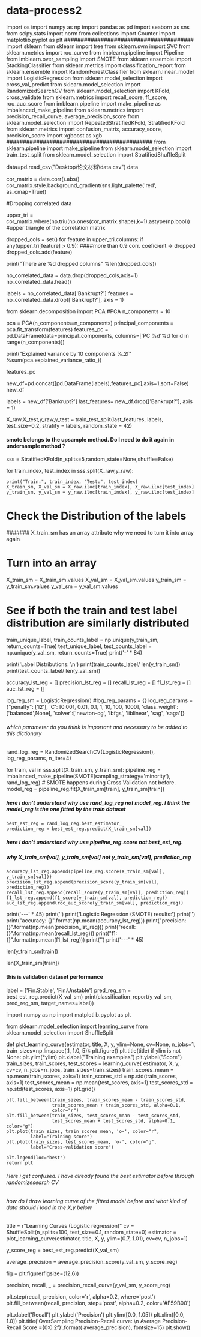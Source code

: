 # data-process2

import os
import numpy as np
import pandas as pd
import seaborn as sns
from scipy.stats import norm
from collections import Counter
import matplotlib.pyplot as plt
#######################################
import sklearn
from sklearn import tree
from sklearn.svm import SVC
from sklearn.metrics import roc_curve
from imblearn.pipeline import Pipeline
from imblearn.over_sampling import SMOTE
from sklearn.ensemble import StackingClassifier
from sklearn.metrics import classification_report
from sklearn.ensemble import RandomForestClassifier
from sklearn.linear_model import LogisticRegression
from sklearn.model_selection import cross_val_predict
from sklearn.model_selection import RandomizedSearchCV
from sklearn.model_selection import KFold, cross_validate
from sklearn.metrics import recall_score, f1_score, roc_auc_score
from imblearn.pipeline import make_pipeline as imbalanced_make_pipeline
from sklearn.metrics import precision_recall_curve, average_precision_score
from sklearn.model_selection import RepeatedStratifiedKFold, StratifiedKFold
from sklearn.metrics import confusion_matrix, accuracy_score, precision_score
import xgboost as xgb
############################################
from sklearn.pipeline import make_pipeline
from sklearn.model_selection import train_test_split
from sklearn.model_selection import StratifiedShuffleSplit

data=pd.read_csv("Desktop\论文材料\data.csv")
data

cor_matrix = data.corr().abs()
cor_matrix.style.background_gradient(sns.light_palette('red', as_cmap=True))

#Dropping correlated data

upper_tri = cor_matrix.where(np.triu(np.ones(cor_matrix.shape),k=1).astype(np.bool))
#upper triangle of the correlation matrix

dropped_cols = set()
for feature in upper_tri.columns:
    if any(upper_tri[feature] > 0.9): 
####more than 0.9 corr. coeficient -> dropped
        dropped_cols.add(feature)

print("There are %d dropped columns" %len(dropped_cols))

no_correlated_data = data.drop(dropped_cols,axis=1)
no_correlated_data.head()



labels = no_correlated_data['Bankrupt?']
features = no_correlated_data.drop(['Bankrupt?'], axis = 1)

from sklearn.decomposition import PCA
#PCA
n_components = 10

pca = PCA(n_components=n_components)
principal_components = pca.fit_transform(features)
features_pc = pd.DataFrame(data=principal_components, columns=['PC %d'%d for d in range(n_components)])

print("Explained variance by 10 components %.2f" %sum(pca.explained_variance_ratio_))





features_pc

new_df=pd.concat([pd.DataFrame(labels),features_pc],axis=1,sort=False)
new_df


labels = new_df['Bankrupt?']
last_features= new_df.drop(['Bankrupt?'], axis = 1)


X_raw,X_test,y_raw,y_test  = train_test_split(last_features,
                                              labels,
                                              test_size=0.2,
                                              stratify = labels,
                                              random_state = 42)

#### smote belongs to the upsample method. Do I need to do it again in undersample method ?

sss = StratifiedKFold(n_splits=5,random_state=None,shuffle=False)

for train_index, test_index in sss.split(X_raw,y_raw):
    
    print("Train:", train_index, "Test:", test_index)
    X_train_sm, X_val_sm = X_raw.iloc[train_index], X_raw.iloc[test_index]
    y_train_sm, y_val_sm = y_raw.iloc[train_index], y_raw.iloc[test_index]

# Check the Distribution of the labels

####### X_train_sm has an array attribute why we need to turn it into array again
# Turn into an array
X_train_sm = X_train_sm.values
X_val_sm = X_val_sm.values
y_train_sm = y_train_sm.values
y_val_sm = y_val_sm.values
# See if both the train and test label distribution are similarly distributed
train_unique_label, train_counts_label = np.unique(y_train_sm, return_counts=True)
test_unique_label, test_counts_label = np.unique(y_val_sm, return_counts=True)
print('-' * 84)

print('Label Distributions: \n')
print(train_counts_label/ len(y_train_sm))
print(test_counts_label/ len(y_val_sm))

accuracy_lst_reg = []
precision_lst_reg = []
recall_lst_reg = []
f1_lst_reg = []
auc_lst_reg = []

log_reg_sm = LogisticRegression()
#log_reg_params = {}
log_reg_params = {"penalty": ['l2'],
                  'C': [0.001, 0.01, 0.1, 1, 10, 100, 1000],
                  'class_weight': ['balanced',None],
                  'solver':['newton-cg', 'lbfgs', 'liblinear', 'sag', 'saga']}
###### which parameter do you think is important and necessary to be added to this dictionary
rand_log_reg = RandomizedSearchCV(LogisticRegression(), log_reg_params, n_iter=4)


for train, val in sss.split(X_train_sm, y_train_sm):
    pipeline_reg = imbalanced_make_pipeline(SMOTE(sampling_strategy='minority'), rand_log_reg) 
    # SMOTE happens during Cross Validation not before.
    model_reg = pipeline_reg.fit(X_train_sm[train], y_train_sm[train])
##### here i don't understand why use rand_log_reg not model_reg. I think the model_reg is the one fitted by the train dataset
    best_est_reg = rand_log_reg.best_estimator_
    prediction_reg = best_est_reg.predict(X_train_sm[val])
##### here i don't understand why use pipeline_reg.score not best_est_reg.
##### why X_train_sm[val], y_train_sm[val] not y_train_sm[val], prediction_reg
    accuracy_lst_reg.append(pipeline_reg.score(X_train_sm[val], y_train_sm[val]))
    precision_lst_reg.append(precision_score(y_train_sm[val], prediction_reg))
    recall_lst_reg.append(recall_score(y_train_sm[val], prediction_reg))
    f1_lst_reg.append(f1_score(y_train_sm[val], prediction_reg))
    auc_lst_reg.append(roc_auc_score(y_train_sm[val], prediction_reg))
print('---' * 45)
print('')
print('Logistic Regression (SMOTE) results:')
print('')
print("accuracy: {}".format(np.mean(accuracy_lst_reg)))
print("precision: {}".format(np.mean(precision_lst_reg)))
print("recall: {}".format(np.mean(recall_lst_reg)))
print("f1: {}".format(np.mean(f1_lst_reg)))
print('')
print('---' * 45)

len(y_train_sm[train])

len(X_train_sm[train])

#### this is validation dataset performance
label = ['Fin.Stable', 'Fin.Unstable']
pred_reg_sm = best_est_reg.predict(X_val_sm)
print(classification_report(y_val_sm, pred_reg_sm, target_names=label))

import numpy as np
import matplotlib.pyplot as plt


from sklearn.model_selection import learning_curve
from sklearn.model_selection import ShuffleSplit
 
 
def plot_learning_curve(estimator, title, X, y, ylim=None, cv=None,
                        n_jobs=1, train_sizes=np.linspace(.1, 1.0, 5)):
    plt.figure()
    plt.title(title)
    if ylim is not None:
        plt.ylim(*ylim)
    plt.xlabel("Training examples")
    plt.ylabel("Score")
    train_sizes, train_scores, test_scores = learning_curve(
        estimator, X, y, cv=cv, n_jobs=n_jobs, train_sizes=train_sizes)
    train_scores_mean = np.mean(train_scores, axis=1)
    train_scores_std = np.std(train_scores, axis=1)
    test_scores_mean = np.mean(test_scores, axis=1)
    test_scores_std = np.std(test_scores, axis=1)
    plt.grid()
 
    plt.fill_between(train_sizes, train_scores_mean - train_scores_std,
                     train_scores_mean + train_scores_std, alpha=0.1,
                     color="r")
    plt.fill_between(train_sizes, test_scores_mean - test_scores_std,
                     test_scores_mean + test_scores_std, alpha=0.1, color="g")
    plt.plot(train_sizes, train_scores_mean, 'o-', color="r",
             label="Training score")
    plt.plot(train_sizes, test_scores_mean, 'o-', color="g",
             label="Cross-validation score")
 
    plt.legend(loc="best")
    return plt
 
###### Here i get confused. I have already found the best estimator before through randomizesearch CV 
###### how do i draw learning curve of the fitted model before and what kind of data should i load in the X,y below

title = r"Learning Curves (Logistic regression)"
cv = ShuffleSplit(n_splits=100, test_size=0.1, random_state=0)
estimator =    
plot_learning_curve(estimator, title, X, y, ylim=(0.7, 1.01), cv=cv, n_jobs=1)

y_score_reg = best_est_reg.predict(X_val_sm)

average_precision = average_precision_score(y_val_sm, y_score_reg)

fig = plt.figure(figsize=(12,6))

precision, recall, _ = precision_recall_curve(y_val_sm, y_score_reg)

plt.step(recall, precision, color='r', alpha=0.2,
         where='post')
plt.fill_between(recall, precision, step='post', alpha=0.2,
                 color='#F59B00')

plt.xlabel('Recall')
plt.ylabel('Precision')
plt.ylim([0.0, 1.05])
plt.xlim([0.0, 1.0])
plt.title('OverSampling Precision-Recall curve: \n Average Precision-Recall Score ={0:0.2f}'.format(
          average_precision), fontsize=15)
plt.show()





















